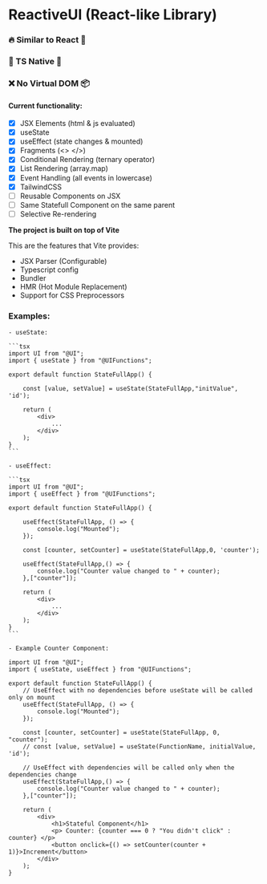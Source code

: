 # ReactiveUI (React-like Library)

### 🔥 Similar to React 👀

### 🔑 TS Native 🔐

### ❌ No Virtual DOM 📦

#### Current functionality:

-   [x] JSX Elements (html & js evaluated)
-   [x] useState
-   [x] useEffect (state changes & mounted)
-   [x] Fragments (<> </>)
-   [x] Conditional Rendering (ternary operator)
-   [x] List Rendering (array.map)
-   [x] Event Handling (all events in lowercase)
-   [x] TailwindCSS
-   [ ] Reusable Components on JSX
-   [ ] Same Statefull Component on the same parent
-   [ ] Selective Re-rendering

**The project is built on top of Vite**

This are the features that Vite provides:

-   JSX Parser (Configurable)
-   Typescript config
-   Bundler
-   HMR (Hot Module Replacement)
-   Support for CSS Preprocessors

### Examples:

    - useState:

    ```tsx
    import UI from "@UI";
    import { useState } from "@UIFunctions";

    export default function StateFullApp() {

        const [value, setValue] = useState(StateFullApp,"initValue", 'id');

        return (
            <div>
                ...
            </div>
        );
    }
    ```

    - useEffect:

    ```tsx
    import UI from "@UI";
    import { useEffect } from "@UIFunctions";

    export default function StateFullApp() {

        useEffect(StateFullApp, () => {
            console.log("Mounted");
        });

        const [counter, setCounter] = useState(StateFullApp,0, 'counter');

        useEffect(StateFullApp,() => {
            console.log("Counter value changed to " + counter);
        },["counter"]);

        return (
            <div>
                ...
            </div>
        );
    }
    ```

    - Example Counter Component:

```tsx
import UI from "@UI";
import { useState, useEffect } from "@UIFunctions";

export default function StateFullApp() {
    // UseEffect with no dependencies before useState will be called only on mount
    useEffect(StateFullApp, () => {
        console.log("Mounted");
    });

    const [counter, setCounter] = useState(StateFullApp, 0, "counter");
    // const [value, setValue] = useState(FunctionName, initialValue, 'id');

    // UseEffect with dependencies will be called only when the dependencies change
    useEffect(StateFullApp,() => {
        console.log("Counter value changed to " + counter);
    },["counter"]);

    return (
        <div>
            <h1>Stateful Component</h1>
            <p> Counter: {counter === 0 ? "You didn't click" : counter} </p>
            <button onclick={() => setCounter(counter + 1)}>Increment</button>
        </div>
    );
}
```
